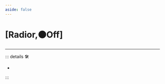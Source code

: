 ```yaml
---
aside: false
---
```

# <py>[<labor>Radior</labor>,🟠<motor>Off</motor>]</py>

---

<!-- =================================================== -->
<!-- =================================================== -->
<!-- =================================================== -->
<!-- =================================================== -->
<!-- =================================================== -->
::: details 🛠

-

:::
